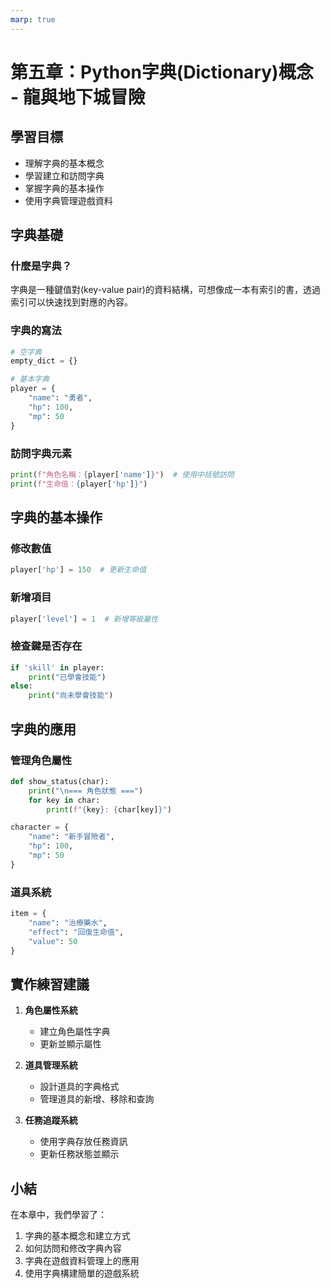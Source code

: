 ```yaml
---
marp: true
---
```


# 第五章：Python字典(Dictionary)概念 - 龍與地下城冒險

## 學習目標
- 理解字典的基本概念
- 學習建立和訪問字典
- 掌握字典的基本操作
- 使用字典管理遊戲資料

## 字典基礎

### 什麼是字典？
字典是一種鍵值對(key-value pair)的資料結構，可想像成一本有索引的書，透過索引可以快速找到對應的內容。

### 字典的寫法
```python
# 空字典
empty_dict = {}

# 基本字典
player = {
    "name": "勇者",
    "hp": 100,
    "mp": 50
}
```

### 訪問字典元素
```python
print(f"角色名稱：{player['name']}")  # 使用中括號訪問
print(f"生命值：{player['hp']}")
```

## 字典的基本操作

### 修改數值
```python
player['hp'] = 150  # 更新生命值
```

### 新增項目
```python
player['level'] = 1  # 新增等級屬性
```

### 檢查鍵是否存在
```python
if 'skill' in player:
    print("已學會技能")
else:
    print("尚未學會技能")
```

## 字典的應用

### 管理角色屬性
```python
def show_status(char):
    print("\n=== 角色狀態 ===")
    for key in char:
        print(f"{key}: {char[key]}")

character = {
    "name": "新手冒險者",
    "hp": 100,
    "mp": 50
}
```

### 道具系統
```python
item = {
    "name": "治療藥水",
    "effect": "回復生命值",
    "value": 50
}
```

## 實作練習建議
1. **角色屬性系統**
   - 建立角色屬性字典
   - 更新並顯示屬性

2. **道具管理系統**
   - 設計道具的字典格式
   - 管理道具的新增、移除和查詢

3. **任務追蹤系統**
   - 使用字典存放任務資訊
   - 更新任務狀態並顯示

## 小結

在本章中，我們學習了：
1. 字典的基本概念和建立方式
2. 如何訪問和修改字典內容
3. 字典在遊戲資料管理上的應用
4. 使用字典構建簡單的遊戲系統